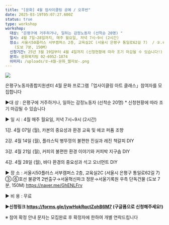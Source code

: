 ```yaml
---
title: "[문화] 4월 업사이클링 공예 / 오후반"
date: 2025-03-19T05:07:27.600Z
status: true
type: workshop
workshop:
  대상: "은평구에 거주하거나, 일하는 감정노동자 (선착순 20명) "
  일시: 4월 7일~28일까지, 매주 월요일, 저녁 7시~9시 (2시간)
  장소: 서울시50플러스 서부캠퍼스 2층, 교육실2C (서울시 은평구 통일로62길 7)  / ③.⑥호선 불광역 2번출구→서울기록원 우측 단독건물
    (도보 7분, 150M)
  신청기간: 25년 3월 19일부터 4월 4일까지 (신청현황에 따라 조기 마감될 수 있습니다!)
  문의: 문화복지팀 02-6952-1874
  이미지: /uploads/②-4월-문화_웹자보-.png
---
```

![](/uploads/②-4월-문화_웹자보-.png)

은평구노동자종합지원센터
4월 문화 프로그램「업사이클링 아트 클래스」참여자를 모집합니다

▶대 상 :  은평구에 거주하거나, 일하는 감정노동자 (선착순 20명) * 신청현황에 따라 조기 마감될 수 있습니다

▶ 일 시 : 4월 매주 월요일, 저녁 7시~9시 (2시간)


  1강. 4월 07일 (월), 카본의 중요성과 환경 교육 및 에코 퍼퓸 조향


  2강. 4월 14일 (월), 플라스틱 병뚜껑의 불편한 진실과 레진 책갈피 DIY


  3강. 4월 21일 (월), 커피의 불편한 환경 이야기와 커피박 지구솝 DIY


  4강. 4월 28일 (월), 바다 환경의 중요성과 석고 오너먼트 DIY

▶ 장 소 : 서울시50플러스 서부캠퍼스 2층, 교육실2C (서울시 은평구 통일로62길 7)
   ③.⑥호선 불광역 2번출구→서울혁신파크 정문→서울기록원 우측 단독건물 (도보 7분, 150M)
   https://naver.me/GhENLFrv

▶ 비 용 : 무료

▶**신청링크 https://forms.gle/jywHokRqctZohB6M7 (구글폼으로 신청해주세요!)**

※ 참여 확정 안내 문자는 모집완료 후 확정자에 한하여 개별 연락드립니다